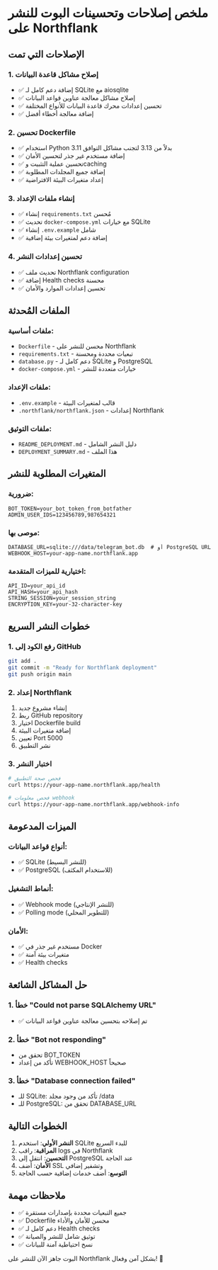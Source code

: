 # ملخص إصلاحات وتحسينات البوت للنشر على Northflank

## الإصلاحات التي تمت

### 1. إصلاح مشاكل قاعدة البيانات
- ✅ إضافة دعم كامل لـ SQLite مع aiosqlite
- ✅ إصلاح مشاكل معالجة عناوين قواعد البيانات
- ✅ تحسين إعدادات محرك قاعدة البيانات للأنواع المختلفة
- ✅ إضافة معالجة أخطاء أفضل

### 2. تحسين Dockerfile
- ✅ استخدام Python 3.11 بدلاً من 3.13 لتجنب مشاكل التوافق
- ✅ إضافة مستخدم غير جذر لتحسين الأمان
- ✅ تحسين عملية التثبيت وcaching
- ✅ إضافة جميع المجلدات المطلوبة
- ✅ إعداد متغيرات البيئة الافتراضية

### 3. إنشاء ملفات الإعداد
- ✅ إنشاء `requirements.txt` مُحسن
- ✅ تحديث `docker-compose.yml` مع خيارات SQLite
- ✅ إنشاء `.env.example` شامل
- ✅ إضافة دعم لمتغيرات بيئة إضافية

### 4. تحسين إعدادات النشر
- ✅ تحديث ملف Northflank configuration
- ✅ إضافة Health checks محسنة
- ✅ تحسين إعدادات الموارد والأمان

## الملفات المُحدثة

### ملفات أساسية:
- `Dockerfile` - محسن للنشر على Northflank
- `requirements.txt` - تبعيات محددة ومحسنة
- `database.py` - دعم كامل لـ SQLite و PostgreSQL
- `docker-compose.yml` - خيارات متعددة للنشر

### ملفات الإعداد:
- `.env.example` - قالب لمتغيرات البيئة
- `.northflank/northflank.json` - إعدادات Northflank

### ملفات التوثيق:
- `README_DEPLOYMENT.md` - دليل النشر الشامل
- `DEPLOYMENT_SUMMARY.md` - هذا الملف

## المتغيرات المطلوبة للنشر

### ضرورية:
```env
BOT_TOKEN=your_bot_token_from_botfather
ADMIN_USER_IDS=123456789,987654321
```

### موصى بها:
```env
DATABASE_URL=sqlite:///data/telegram_bot.db  # أو PostgreSQL URL
WEBHOOK_HOST=your-app-name.northflank.app
```

### اختيارية للميزات المتقدمة:
```env
API_ID=your_api_id
API_HASH=your_api_hash
STRING_SESSION=your_session_string
ENCRYPTION_KEY=your-32-character-key
```

## خطوات النشر السريع

### 1. رفع الكود إلى GitHub
```bash
git add .
git commit -m "Ready for Northflank deployment"
git push origin main
```

### 2. إعداد Northflank
1. إنشاء مشروع جديد
2. ربط GitHub repository
3. اختيار Dockerfile build
4. إضافة متغيرات البيئة
5. تعيين Port 5000
6. نشر التطبيق

### 3. اختبار النشر
```bash
# فحص صحة التطبيق
curl https://your-app-name.northflank.app/health

# فحص معلومات webhook
curl https://your-app-name.northflank.app/webhook-info
```

## الميزات المدعومة

### أنواع قواعد البيانات:
- ✅ SQLite (للنشر البسيط)
- ✅ PostgreSQL (للاستخدام المكثف)

### أنماط التشغيل:
- ✅ Webhook mode (للنشر الإنتاجي)
- ✅ Polling mode (للتطوير المحلي)

### الأمان:
- ✅ مستخدم غير جذر في Docker
- ✅ متغيرات بيئة آمنة
- ✅ Health checks

## حل المشاكل الشائعة

### 1. خطأ "Could not parse SQLAlchemy URL"
- ✅ تم إصلاحه بتحسين معالجة عناوين قواعد البيانات

### 2. خطأ "Bot not responding"
- تحقق من BOT_TOKEN
- تأكد من إعداد WEBHOOK_HOST صحيحاً

### 3. خطأ "Database connection failed"
- للـ SQLite: تأكد من وجود مجلد /data
- للـ PostgreSQL: تحقق من DATABASE_URL

## الخطوات التالية

1. **النشر الأولي**: استخدم SQLite للبدء السريع
2. **المراقبة**: راقب logs في Northflank
3. **التحسين**: انتقل إلى PostgreSQL عند الحاجة
4. **الأمان**: أضف SSL وتشفير إضافي
5. **التوسع**: أضف خدمات إضافية حسب الحاجة

## ملاحظات مهمة

- ✅ جميع التبعيات محددة بإصدارات مستقرة
- ✅ Dockerfile محسن للأمان والأداء
- ✅ دعم كامل لـ Health checks
- ✅ توثيق شامل للنشر والصيانة
- ✅ نسخ احتياطية آمنة للبيانات

البوت جاهز الآن للنشر على Northflank بشكل آمن وفعال! 🚀
